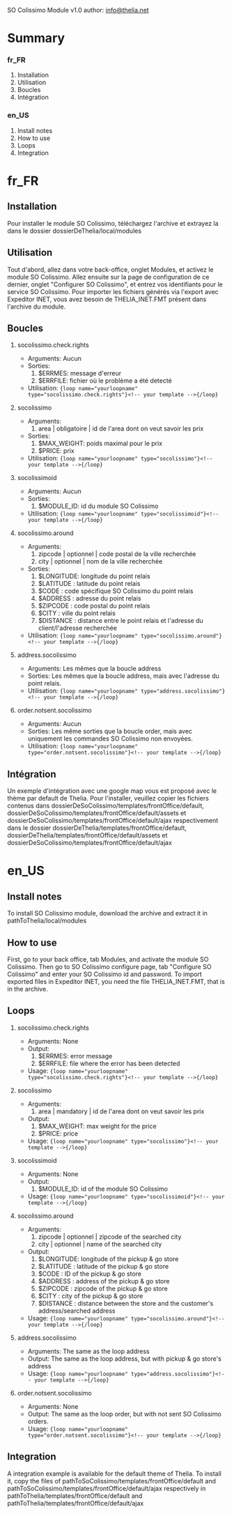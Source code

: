 SO Colissimo Module v1.0
author: <info@thelia.net>

Summary
=======

### fr_FR
1. Installation
2. Utilisation
3. Boucles
4. Intégration

### en_US
1. Install notes
2. How to use
3. Loops
4. Integration


fr_FR
=====

Installation
------------
Pour installer le module SO Colissimo, téléchargez l'archive et extrayez la dans le dossier dossierDeThelia/local/modules

Utilisation
-----------
Tout d'abord, allez dans votre back-office, onglet Modules, et activez le module SO Colissimo.
Allez ensuite sur la page de configuration de ce dernier, onglet "Configurer SO Colissimo", et entrez vos identifiants
pour le service SO Colissimo.
Pour importer les fichiers générés via l'export avec Expeditor INET, vous avez besoin de THELIA_INET.FMT présent dans l'archive du module.

Boucles
-------
1. socolissimo.check.rights
    - Arguments:
        Aucun
    - Sorties:
        1. $ERRMES:  message d'erreur
        2. $ERRFILE: fichier où le problème a été detecté
    - Utilisation:
        ```{loop name="yourloopname" type="socolissimo.check.rights"}<!-- your template -->{/loop}```

2. socolissimo
    - Arguments:
        1. area | obligatoire | id de l'area dont on veut savoir les prix
    - Sorties:
        1. $MAX_WEIGHT: poids maximal pour le prix
        2. $PRICE: prix
    - Utilisation:
        ```{loop name="yourloopname" type="socolissimo"}<!-- your template -->{/loop}```

3. socolissimoid
    - Arguments:
        Aucun
    - Sorties:
        1. $MODULE_ID: id du module SO Colissimo
    - Utilisation:
        ```{loop name="yourloopname" type="socolissimoid"}<!-- your template -->{/loop}```

4. socolissimo.around
    - Arguments:
        1. zipcode | optionnel | code postal de la ville recherchée
        2. city    | optionnel | nom de la ville recherchée
    - Sorties:
        1. $LONGITUDE: longitude du point relais
        2. $LATITUDE : latitude du point relais
        3. $CODE     : code spécifique SO Colissimo du point relais
        4. $ADDRESS  : adresse du point relais
        5. $ZIPCODE  : code postal du point relais
        6. $CITY     : ville du point relais
        7. $DISTANCE : distance entre le point relais et l'adresse du client/l'adresse recherchée
    - Utilisation:
        ```{loop name="yourloopname" type="socolissimo.around"}<!-- your template -->{/loop}```

5. address.socolissimo
    - Arguments:
        Les mêmes que la boucle address
    - Sorties:
        Les mêmes que la boucle address, mais avec l'adresse du point relais.
    - Utilisation:
        ```{loop name="yourloopname" type="address.socolissimo"}<!-- your template -->{/loop}```

6. order.notsent.socolissimo
    - Arguments:
        Aucun
    - Sorties:
        Les même sorties que la boucle order, mais avec uniquement les commandes SO Colissimo non envoyées.
    - Utilisation:
        ```{loop name="yourloopname" type="order.notsent.socolissimo"}<!-- your template -->{/loop}```

Intégration
-----------
Un exemple d'intégration avec une google map vous est proposé avec le thème par default de Thelia.
Pour l'installer, veuillez copier les fichiers contenus dans dossierDeSoColissimo/templates/frontOffice/default,
dossierDeSoColissimo/templates/frontOffice/default/assets et dossierDeSoColissimo/templates/frontOffice/default/ajax respectivement dans le dossier
dossierDeThelia/templates/frontOffice/default, dossierDeThelia/templates/frontOffice/default/assets  et dossierDeSoColissimo/templates/frontOffice/default/ajax

en_US
=====
Install notes
-----------
To install SO Colissimo module, download the archive and extract it in pathToThelia/local/modules

How to use
-----------
First, go to your back office, tab Modules, and activate the module SO Colissimo.
Then go to SO Colissimo configure page, tab "Configure SO Colissimo" and enter your SO Colissimo id and password.
To import exported files in Expeditor INET, you need the file THELIA_INET.FMT, that is in the archive.

Loops
-----
1. socolissimo.check.rights
    - Arguments:
        None
    - Output:
        1. $ERRMES:  error message
        2. $ERRFILE: file where the error has been detected
    - Usage:
        ```{loop name="yourloopname" type="socolissimo.check.rights"}<!-- your template -->{/loop}```

2. socolissimo
    - Arguments:
        1. area | mandatory | id de l'area dont on veut savoir les prix
    - Output:
        1. $MAX_WEIGHT: max weight for the price
        2. $PRICE: price
    - Usage:
        ```{loop name="yourloopname" type="socolissimo"}<!-- your template -->{/loop}```

3. socolissimoid
    - Arguments:
        None
    - Output:
        1. $MODULE_ID: id of the module SO Colissimo
    - Usage:
        ```{loop name="yourloopname" type="socolissimoid"}<!-- your template -->{/loop}```

4. socolissimo.around
    - Arguments:
        1. zipcode | optionnel | zipcode of the searched city
        2. city    | optionnel | name of the searched city
    - Output:
        1. $LONGITUDE: longitude of the pickup & go store
        2. $LATITUDE : latitude of the pickup & go store
        3. $CODE     : ID of the pickup & go store
        4. $ADDRESS  : address of the pickup & go store
        5. $ZIPCODE  : zipcode of the pickup & go store
        6. $CITY     : city of the pickup & go store
        7. $DISTANCE : distance between the store and the customer's address/searched address
    - Usage:
        ```{loop name="yourloopname" type="socolissimo.around"}<!-- your template -->{/loop}```

5. address.socolissimo
    - Arguments:
        The same as the loop address
    - Output:
        The same as the loop address, but with pickup & go store's address
    - Usage:
        ```{loop name="yourloopname" type="address.socolissimo"}<!-- your template -->{/loop}```

6. order.notsent.socolissimo
    - Arguments:
        None
    - Output:
        The same as the loop order, but with not sent SO Colissimo orders.
    - Usage:
        ```{loop name="yourloopname" type="order.notsent.socolissimo"}<!-- your template -->{/loop}```


Integration
-----------
A integration example is available for the default theme of Thelia.
To install it, copy the files of pathToSoColissimo/templates/frontOffice/default and
pathToSoColissimo/templates/frontOffice/default/ajax respectively in pathToThelia/templates/frontOffice/default
and pathToThelia/templates/frontOffice/default/ajax
